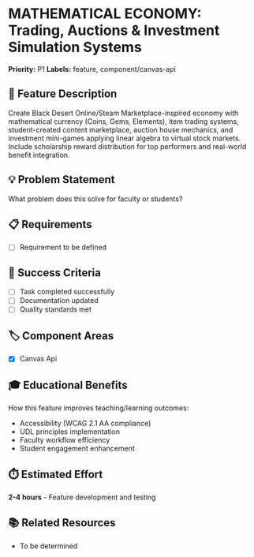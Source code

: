 # MATHEMATICAL ECONOMY: Trading, Auctions & Investment Simulation Systems

**Priority:** P1
**Labels:** feature, component/canvas-api

## 🚀 Feature Description
Create Black Desert Online/Steam Marketplace-inspired economy with mathematical currency (Coins, Gems, Elements), item trading systems, student-created content marketplace, auction house mechanics, and investment mini-games applying linear algebra to virtual stock markets. Include scholarship reward distribution for top performers and real-world benefit integration.

## 💡 Problem Statement
What problem does this solve for faculty or students?

## 📋 Requirements
- [ ] Requirement to be defined

## 🎯 Success Criteria
- [ ] Task completed successfully
- [ ] Documentation updated
- [ ] Quality standards met

## 🏷️ Component Areas
- [x] Canvas Api

## 🎓 Educational Benefits
How this feature improves teaching/learning outcomes:
- Accessibility (WCAG 2.1 AA compliance)
- UDL principles implementation
- Faculty workflow efficiency
- Student engagement enhancement

## ⏱️ Estimated Effort
**2-4 hours** - Feature development and testing

## 📚 Related Resources
- To be determined

